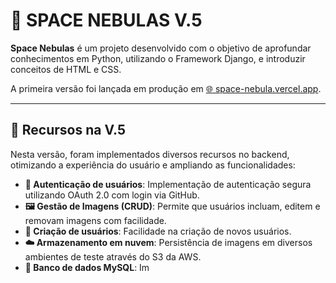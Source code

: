 # 🌌 SPACE NEBULAS V.5

**Space Nebulas** é um projeto desenvolvido com o objetivo de aprofundar conhecimentos em Python, utilizando o Framework Django, e introduzir conceitos de HTML e CSS.

A primeira versão foi lançada em produção em [🌐 space-nebula.vercel.app](https://space-nebula.vercel.app/).

---

## 🚀 Recursos na V.5

Nesta versão, foram implementados diversos recursos no backend, otimizando a experiência do usuário e ampliando as funcionalidades:

- **🔑 Autenticação de usuários**: Implementação de autenticação segura utilizando OAuth 2.0 com login via GitHub.
- **🖼️ Gestão de Imagens (CRUD)**: Permite que usuários incluam, editem e removam imagens com facilidade.
- **👤 Criação de usuários**: Facilidade na criação de novos usuários.
- **☁️ Armazenamento em nuvem**: Persistência de imagens em diversos ambientes de teste através do S3 da AWS.
- **💾 Banco de dados MySQL**: Im
